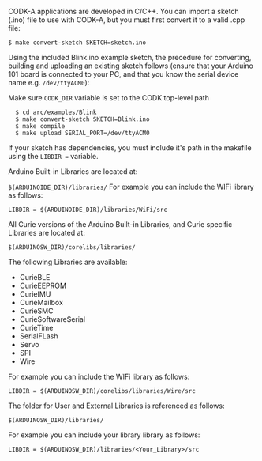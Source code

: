 CODK-A applications are developed in C/C++. You can import a sketch (.ino)
file to use with CODK-A, but you must first convert it to a valid .cpp
file:

`$ make convert-sketch SKETCH=sketch.ino`

Using the included Blink.ino example sketch, the precedure for converting,
building and uploading an existing sketch follows (ensure that your
Arduino 101 board is connected to your PC, and that you know the serial
device name e.g. `/dev/ttyACM0`):

Make sure `CODK_DIR` variable is set to the CODK top-level path
```
  $ cd arc/examples/Blink
  $ make convert-sketch SKETCH=Blink.ino
  $ make compile
  $ make upload SERIAL_PORT=/dev/ttyACM0
```

If your sketch has dependencies, you must include it's path
in the makefile using the `LIBDIR =` variable.

Arduino Built-in Libraries are located at:

`$(ARDUINOIDE_DIR)/libraries/`
For example you can include the WIFi library as follows:

`LIBDIR = $(ARDUINOIDE_DIR)/libraries/WiFi/src `

All Curie versions of the Arduino Built-in Libraries, and Curie specific 
Libraries are located at:

`$(ARDUINOSW_DIR)/corelibs/libraries/ `

The following Libraries are available:

+ CurieBLE
+ CurieEEPROM
+ CurieIMU
+ CurieMailbox
+ CurieSMC
+ CurieSoftwareSerial
+ CurieTime
+ SerialFLash
+ Servo
+ SPI
+ Wire

For example you can include the WIFi library as follows:

`LIBDIR = $(ARDUINOSW_DIR)/corelibs/libraries/Wire/src `
	
The folder for User and External Libraries is referenced as follows:

`$(ARDUINOSW_DIR)/libraries/ `

For example you can include your library library as follows:

`LIBDIR = $(ARDUINOSW_DIR)/libraries/<Your_Library>/src `